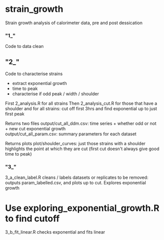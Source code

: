 # strain_growth
Strain growth analysis of calorimeter data, pre and post dessication 


### "1_"
Code to data clean

## "2_"
Code to characterise strains 
- extract exponential growth
- time to peak 
- characterise if odd peak / width / shoulder

First 2_analysis.R for all strains
Then 2_analysis_cut.R for those that have a shoulder and for all strains: cut off first 3hrs and find exponential up to just first peak

Returns two files 
output/cut_all_ddm.csv: time series + whether odd or not + new cut exponential growth     
output/cut_all_param.csv: summary parameters for each dataset

Returns plots
plot/shoulder_curves: just those strains with a shoulder highlights the point at which they are cut (first cut doesn't always give good time to peak)


### "3_"
3_a_clean_label.R cleans / labels datasets or replicates to be removed: outputs param_labelled.csv, and plots up to cut. Explores exponential growth



# Use exploring_exponential_growth.R to find cutoff

3_b_fit_linear.R checks exponential and fits linear
